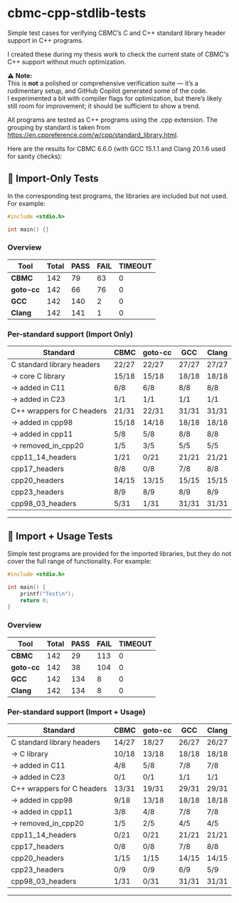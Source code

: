 # cbmc-cpp-stdlib-tests
Simple test cases for verifying CBMC’s C and C++ standard library header support in C++ programs.

I created these during my thesis work to check the current state of CBMC's C++ support without much optimization.


⚠️ **Note:**  
This is **not** a polished or comprehensive verification suite — it’s a rudimentary setup, and GitHub Copilot generated some of the code.  
I experimented a bit with compiler flags for optimization, but there’s likely still room for improvement; it should be sufficient to show a trend.

All programs are tested as C++ programs using the .cpp extension.
The grouping by standard is taken from https://en.cppreference.com/w/cpp/standard_library.html. 

Here are the results for CBMC 6.6.0 (with GCC 15.1.1 and Clang 20.1.6 used for sanity checks):


## 📌 Import-Only Tests

In the corresponding test programs, the libraries are included but not used. For example:

```cpp 
#include <stdio.h>

int main() {}

```


### Overview

| Tool                 | Total | PASS | FAIL | TIMEOUT |
|-----------------------|-------|-------|-------|---------|
| **CBMC**              | 142   | 79    | 63    | 0       | 
| **goto-cc**           | 142   | 66    | 76    | 0       | 
| **GCC**               | 142   | 140   | 2     | 0       | 
| **Clang**             | 142   | 141   | 1     | 0       | 

### Per-standard support (Import Only)

| Standard                    | CBMC | goto-cc | GCC | Clang |
|-----------------------------|-------|---------|------|--------|
| C standard library headers   | 22/27 | 22/27  | 27/27 | 27/27 |
| -> core C library               | 15/18 | 15/18  | 18/18 | 18/18 |
| -> added in C11                 | 6/8   | 6/8    | 8/8   | 8/8   |
| -> added in C23                 | 1/1   | 1/1    | 1/1   | 1/1   |
| C++ wrappers for C headers   | 21/31 | 22/31  | 31/31 | 31/31 |
| -> added in cpp98               | 15/18 | 14/18  | 18/18 | 18/18 |
| -> added in cpp11               | 5/8   | 5/8    | 8/8   | 8/8   |
| -> removed_in_cpp20             | 1/5   | 3/5    | 5/5   | 5/5   |
| cpp11_14_headers             | 1/21  | 0/21   | 21/21 | 21/21 |
| cpp17_headers                | 8/8   | 0/8    | 7/8   | 8/8   |
| cpp20_headers                | 14/15 | 13/15  | 15/15 | 15/15 |
| cpp23_headers                | 8/9   | 8/9    | 8/9   | 8/9   |
| cpp98_03_headers             | 5/31  | 1/31   | 31/31 | 31/31 |

---

## 📌 Import + Usage Tests

Simple test programs are provided for the imported libraries, but they do not cover the full range of functionality. For example: 

```cpp 
#include <stdio.h>

int main() {
    printf("Test\n");
    return 0;
}

```

### Overview

| Tool                 | Total | PASS | FAIL | TIMEOUT 
|-----------------------|-------|-------|-------|---------
| **CBMC**              | 142   | 29    | 113   | 0       | 
| **goto-cc**           | 142   | 38    | 104   | 0       | 
| **GCC**               | 142   | 134   | 8     | 0       | 
| **Clang**             | 142   | 134   | 8     | 0       | 

### Per-standard support (Import + Usage)

| Standard                    | CBMC | goto-cc | GCC | Clang |
|-----------------------------|-------|---------|------|--------|
| C standard library headers   | 14/27 | 18/27  | 26/27 | 26/27 |
| -> C library               | 10/18 | 13/18  | 18/18 | 18/18 |
| -> added in C11                 | 4/8   | 5/8    | 7/8   | 7/8   |
| -> added in C23                 | 0/1   | 0/1    | 1/1   | 1/1   |
| C++ wrappers for C headers   | 13/31 | 19/31  | 29/31 | 29/31 |
| -> added in cpp98               | 9/18  | 13/18  | 18/18 | 18/18 |
| -> added in cpp11               | 3/8   | 4/8    | 7/8   | 7/8   |
| -> removed_in_cpp20             | 1/5   | 2/5    | 4/5   | 4/5   |
| cpp11_14_headers             | 0/21  | 0/21   | 21/21 | 21/21 |
| cpp17_headers                | 0/8   | 0/8    | 7/8   | 8/8   |
| cpp20_headers                | 1/15  | 1/15   | 14/15 | 14/15 |
| cpp23_headers                | 0/9   | 0/9    | 6/9   | 5/9   |
| cpp98_03_headers             | 1/31  | 0/31   | 31/31 | 31/31 |

---





